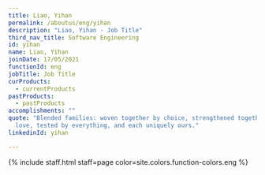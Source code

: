 ```yaml
---
title: Liao, Yihan
permalink: /aboutus/eng/yihan
description: "Liao, Yihan - Job Title"
third_nav_title: Software Engineering
id: yihan
name: Liao, Yihan
joinDate: 17/05/2021
functionId: eng
jobTitle: Job Title
curProducts:
  - currentProducts
pastProducts:
  - pastProducts
accomplishments: ""
quote: "Blended families: woven together by choice, strengthened together by
  love, tested by everything, and each uniquely ours."
linkedinId: yihan

---
```


{% include staff.html staff=page color=site.colors.function-colors.eng %}
